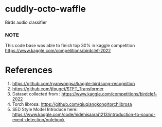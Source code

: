 # cuddly-octo-waffle
Birds audio classifier

### NOTE
 This code base was able to finish top 30% in kaggle competition 
 https://www.kaggle.com/competitions/birdclef-2022

# References
1. https://github.com/ryanwongsa/kaggle-birdsong-recognition
2. https://github.com/jfpuget/STFT_Transformer
3. Dataset collected from : https://www.kaggle.com/competitions/birdclef-2022
4. Torch librosa: https://github.com/qiuqiangkong/torchlibrosa
5. SED Style Model Introduce here: https://www.kaggle.com/code/hidehisaarai1213/introduction-to-sound-event-detection/notebook